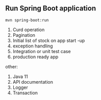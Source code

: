 ## Run Spring Boot application
```
mvn spring-boot:run
```

1. Curd operation
2. Pagination
3. Initial list of stock on app start -up
4. exception handling
5. Integration or unit test case
6. production ready app

other:
1. Java 11
2. API documentation
3. Logger
4. Transaction





